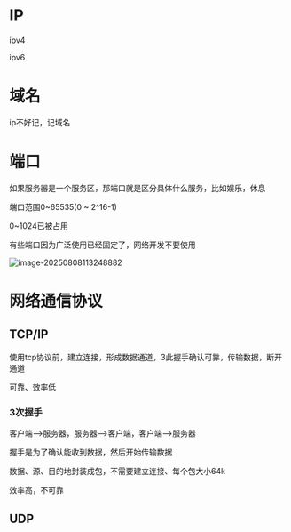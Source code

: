 # IP

ipv4

ipv6

# 域名

ip不好记，记域名

# 端口

如果服务器是一个服务区，那端口就是区分具体什么服务，比如娱乐，休息

端口范围0~65535(0 ~ 2^16-1)

0~1024已被占用

有些端口因为广泛使用已经固定了，网络开发不要使用

![image-20250808113248882](D:\01\技术\感获\md文档\计算机网络.assets\image-20250808113248882.png)



# 网络通信协议

## TCP/IP

使用tcp协议前，建立连接，形成数据通道，3此握手确认可靠，传输数据，断开通道

可靠、效率低



### 3次握手

客户端—>服务器，服务器—>客户端，客户端—>服务器

握手是为了确认能收到数据，然后开始传输数据

数据、源、目的地封装成包，不需要建立连接、每个包大小64k

效率高，不可靠







## UDP













































































































































































































































